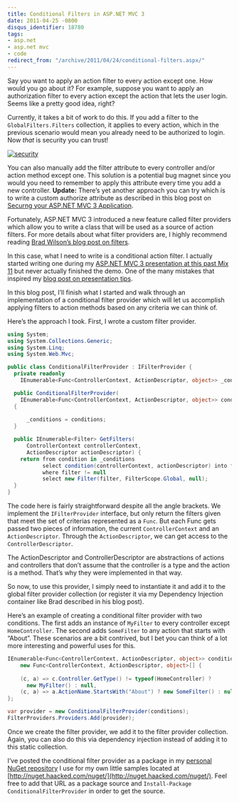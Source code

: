```yaml
---
title: Conditional Filters in ASP.NET MVC 3
date: 2011-04-25 -0800
disqus_identifier: 18780
tags:
- asp.net
- asp.net mvc
- code
redirect_from: "/archive/2011/04/24/conditional-filters.aspx/"
---
```


Say you want to apply an action filter to every action except one. How
would you go about it? For example, suppose you want to apply an
authorization filter to every action except the action that lets the
user login. Seems like a pretty good idea, right?

Currently, it takes a bit of work to do this. If you add a filter to the
`GlobalFilters.Filters` collection, it applies to every action, which in
the previous scenario would mean you already need to be authorized to
login. Now *that* is security you can trust!

[![security](https://haacked.com/images/haacked_com/WindowsLiveWriter/Conditional-Filters-in-ASP.NET-MVC-3_BBA7/security_3.jpg "security")](http://www.sxc.hu/photo/1339522h "Chained door by linder6850 from sxc.hu.")

You can also manually add the filter attribute to every controller
and/or action method except one. This solution is a potential bug magnet
since you would you need to remember to apply this attribute every time
you add a new controller. **Update:** There’s yet another approach you
can try which is to write a custom authorize attribute as described in
this blog post on [Securng your ASP.NET MVC 3
Application](http://blogs.msdn.com/b/rickandy/archive/2011/05/02/securing-your-asp-net-mvc-3-application.aspx "Securing your ASP.NET MVC 3 Application").

Fortunately, ASP.NET MVC 3 introduced a new feature called filter
providers which allow you to write a class that will be used as a source
of action filters. For more details about what filter providers are, I
highly recommend reading [Brad Wilson’s blog post on
filters](http://bradwilson.typepad.com/blog/2010/07/service-location-pt4-filters.html "Filters").

In this case, what I need to write is a conditional action filter. I
actually started writing one during my [ASP.NET MVC 3 presentation at
this past Mix
11](https://haacked.com/archive/2011/04/16/a-look-back-at-mix-11.aspx "ASP.NET MVC 3 Presentation")
but never actually finished the demo. One of the many mistakes that
inspired my [blog post on presentation
tips](https://haacked.com/archive/2011/04/18/presentation-tips.aspx "Presentation Tips").

In this blog post, I’ll finish what I started and walk through an
implementation of a conditional filter provider which will let us
accomplish applying filters to action methods based on any criteria we
can think of.

Here’s the approach I took. First, I wrote a custom filter provider.

```csharp
using System;
using System.Collections.Generic;
using System.Linq;
using System.Web.Mvc;

public class ConditionalFilterProvider : IFilterProvider {
  private readonly 
    IEnumerable<Func<ControllerContext, ActionDescriptor, object>> _conditions;

  public ConditionalFilterProvider(
    IEnumerable<Func<ControllerContext, ActionDescriptor, object>> conditions)
  {
        
      _conditions = conditions;
  }

  public IEnumerable<Filter> GetFilters(
      ControllerContext controllerContext, 
      ActionDescriptor actionDescriptor) {
    return from condition in _conditions
           select condition(controllerContext, actionDescriptor) into filter
           where filter != null
           select new Filter(filter, FilterScope.Global, null);
  }
}
```

The code here is fairly straightforward despite all the angle brackets.
We implement the `IFilterProvider` interface, but only return the
filters given that meet the set of criterias represented as a `Func`.
But each Func gets passed two pieces of information, the current
`ControllerContext` and an `ActionDescriptor`. Through the
`ActionDescriptor`, we can get access to the `ControllerDescriptor`.

The ActionDescriptor and ControllerDescriptor are abstractions of
actions and controllers that don’t assume that the controller is a type
and the action is a method. That’s why they were implemented in that
way.

So now, to use this provider, I simply need to instantiate it and add it
to the global filter provider collection (or register it via my
Dependency Injection container like Brad described in his blog post).

Here’s an example of creating a conditional filter provider with two
conditions. The first adds an instance of `MyFilter` to every controller
except `HomeController`. The second adds `SomeFilter` to any action that
starts with “About”. These scenarios are a bit contrived, but I bet you
can think of a lot more interesting and powerful uses for this.

```csharp
IEnumerable<Func<ControllerContext, ActionDescriptor, object>> conditions = 
    new Func<ControllerContext, ActionDescriptor, object>[] { 
    
    (c, a) => c.Controller.GetType() != typeof(HomeController) ? 
      new MyFilter() : null,
    (c, a) => a.ActionName.StartsWith("About") ? new SomeFilter() : null
};

var provider = new ConditionalFilterProvider(conditions);
FilterProviders.Providers.Add(provider);
```

Once we create the filter provider, we add it to the filter provider
collection. Again, you can also do this via dependency injection instead
of adding it to this static collection.

I’ve posted the conditional filter provider as a package in my [personal
NuGet
repository](https://haacked.com/archive/2011/03/31/hosting-simple-nuget-package-feed.aspx "Hosting a simple read-only NuGet feed")
I use for my own little samples located at
[http://nuget.haacked.com/nuget/](http://nuget.haacked.com/nuget/). Feel
free to add that URL as a package source and
`Install-Package ConditionalFilterProvider` in order to get the source.

